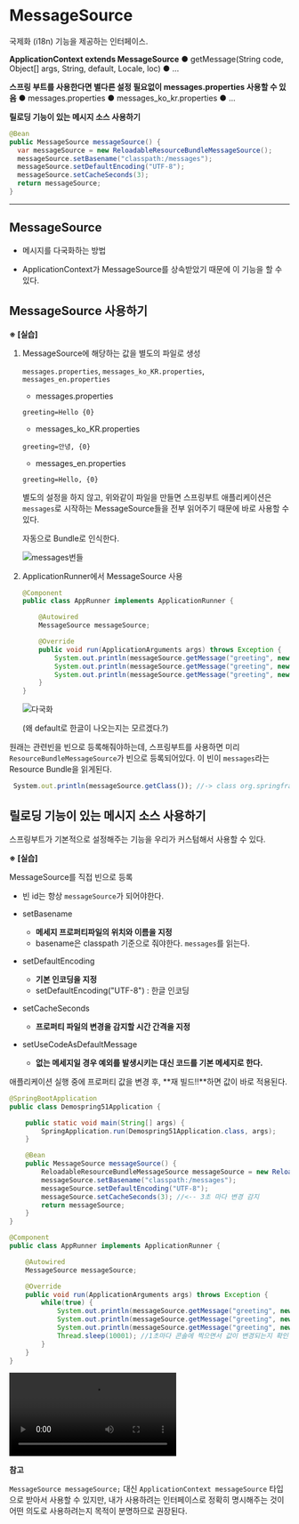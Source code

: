 # MessageSource

국제화 (i18n) 기능을 제공하는 인터페이스.

**ApplicationContext extends MessageSource**
	● getMessage(String code, Object[] args, String, default, Locale, loc)
	● ...

**스프링 부트를 사용한다면 별다른 설정 필요없이 messages.properties 사용할 수 있음**
	● messages.properties
	● messages_ko_kr.properties
	● ...

**릴로딩 기능이 있는 메시지 소스 사용하기**

```java
@Bean
public MessageSource messageSource() {
  var messageSource = new ReloadableResourceBundleMessageSource();
  messageSource.setBasename("classpath:/messages");
  messageSource.setDefaultEncoding("UTF-8");
  messageSource.setCacheSeconds(3);
  return messageSource;
}
```

---

## MessageSource

* 메시지를 다국화하는 방법

* ApplicationContext가 MessageSource를 상속받았기 때문에 이 기능을 할 수 있다.



## MessageSource 사용하기

**※ [실습]**

1. MessageSource에 해당하는 값을 별도의 파일로 생성

   `messages.properties`, `messages_ko_KR.properties`, `messages_en.properties`

   * messages.properties

   ```
   greeting=Hello {0}
   ```

   * messages_ko_KR.properties

   ```
   greeting=안녕, {0}
   ```

   * messages_en.properties

   ```
   greeting=Hello, {0}
   ```

   

   별도의 설정을 하지 않고, 위와같이 파일을 만들면 스프링부트 애플리케이션은 `messages`로 시작하는 MessageSource들을 전부 읽어주기 때문에 바로 사용할 수 있다.

   자동으로 Bundle로 인식한다.

   ![messages번들](https://i.imgur.com/OB3zP2j.png)

2. ApplicationRunner에서 MessageSource 사용

   ```java
   @Component
   public class AppRunner implements ApplicationRunner {
   
       @Autowired
       MessageSource messageSource;
   
       @Override
       public void run(ApplicationArguments args) throws Exception {
           System.out.println(messageSource.getMessage("greeting", new String[]{"Solar"}, Locale.getDefault()));
           System.out.println(messageSource.getMessage("greeting", new String[]{"Solar"}, Locale.KOREA));
           System.out.println(messageSource.getMessage("greeting", new String[]{"Solar"}, Locale.ENGLISH));
       }
   }
   ```

   ![다국화](https://i.imgur.com/DG3UabF.png)

   (왜 default로 한글이 나오는지는 모르겠다.?)



원래는 관련빈을 빈으로 등록해줘야하는데, 스프링부트를 사용하면 미리 `ResourceBundleMessageSource`가 빈으로 등록되어있다. 이 빈이 `messages`라는 Resource Bundle을 읽게된다.

```javascript
 System.out.println(messageSource.getClass()); //-> class org.springframework.context.support.ResourceBundleMessageSource
```



## 릴로딩 기능이 있는 메시지 소스 사용하기

스프링부트가 기본적으로 설정해주는 기능을 우리가 커스텀해서 사용할 수 있다.



**※ [실습]**

MessageSource를 직접 빈으로 등록

* 빈 id는 항상 `messageSource`가 되어야한다.

* setBasename

  * **메세지 프로퍼티파일의 위치와 이름을 지정**
  * basename은 classpath 기준으로 줘야한다. `messages`를 읽는다.

* setDefaultEncoding

  * **기본 인코딩을 지정**
  * setDefaultEncoding("UTF-8") : 한글 인코딩

* setCacheSeconds

  * **프로퍼티 파일의 변경을 감지할 시간 간격을 지정**

* setUseCodeAsDefaultMessage

  * **없는 메세지일 경우 예외를 발생시키는 대신 코드를 기본 메세지로 한다.**

  

애플리케이션 실행 중에 프로퍼티 값을 변경 후, **재 빌드!!**하면 값이 바로 적용된다.

```java
@SpringBootApplication
public class Demospring51Application {

    public static void main(String[] args) {
        SpringApplication.run(Demospring51Application.class, args);
    }

    @Bean
    public MessageSource messageSource() {
        ReloadableResourceBundleMessageSource messageSource = new ReloadableResourceBundleMessageSource();
        messageSource.setBasename("classpath:/messages");
        messageSource.setDefaultEncoding("UTF-8");
        messageSource.setCacheSeconds(3); //<-- 3초 마다 변경 감지
        return messageSource;
    }
}
```

```java
@Component
public class AppRunner implements ApplicationRunner {

    @Autowired
    MessageSource messageSource;

    @Override
    public void run(ApplicationArguments args) throws Exception {
        while(true) {
            System.out.println(messageSource.getMessage("greeting", new String[]{"Solar"}, Locale.getDefault()));
            System.out.println(messageSource.getMessage("greeting", new String[]{"Solar"}, Locale.KOREA));
            System.out.println(messageSource.getMessage("greeting", new String[]{"Solar"}, Locale.ENGLISH));
            Thread.sleep(10001); //1초마다 콘솔에 찍으면서 값이 변경되는지 확인
        }
    }
}
```





<video src="/Users/ssun/Develop/Project/SpringProjects/study-spring/note_spring/%E1%84%89%E1%85%B3%E1%84%91%E1%85%B3%E1%84%85%E1%85%B5%E1%86%BC%E1%84%91%E1%85%B3%E1%84%85%E1%85%A6%E1%84%8B%E1%85%B5%E1%86%B7%E1%84%8B%E1%85%AF%E1%84%8F%E1%85%B3_%E1%84%92%E1%85%A2%E1%86%A8%E1%84%89%E1%85%B5%E1%86%B7%E1%84%80%E1%85%B5%E1%84%89%E1%85%AE%E1%86%AF/%E1%84%86%E1%85%A6%E1%84%89%E1%85%A6%E1%84%8C%E1%85%B5%E1%84%89%E1%85%A9%E1%84%89%E1%85%B3%E1%84%85%E1%85%B5%E1%86%AF%E1%84%85%E1%85%A9%E1%84%83%E1%85%B5%E1%86%BC.mov"></video>



**참고**

`MessageSource messageSource;` 대신 `ApplicationContext messageSource` 타입으로 받아서 사용할 수 있지만, 내가 사용하려는 인터페이스로 정확히 명시해주는 것이 어떤 의도로 사용하려는지 목적이 분명하므로 권장된다.





















